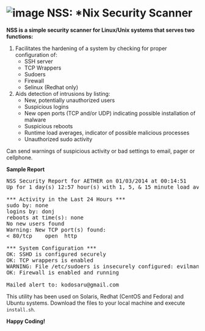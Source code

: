 ![image](http://kodosaru.net/images/saku_robot__anton_yu_01.png)
NSS: *Nix Security Scanner
===========================
**NSS is a simple security scanner for Linux/Unix systems that serves two functions:**

1. Facilitates the hardening of a system by checking for proper configuration of:
    - SSH server
    - TCP Wrappers
    - Sudoers
    - Firewall
    - Selinux (Redhat only)
2. Aids detection of intrusions by listing:
    - New, potentially unauthorized users
    - Suspicious logins
    - New open ports (TCP and/or UDP) indicating possible installation of malware
    - Suspicious reboots
    - Runtime load averages, indicator of possible malicious processes
    - Unauthorized sudo activity
     
<p>Can send warnings of suspicious activity or bad settings to email, pager or cellphone.</p>

**Sample Report**
<pre>
NSS Security Report for AETHER on 01/03/2014 at 00:14:51
Up for 1 day(s) 12:57 hour(s) with 1, 5, & 15 minute load averages of 1.57, 1.62, 1.60

*** Activity in the Last 24 Hours ***
sudo by: none
logins by: donj 
reboots at time(s): none
No new users found
Warning: New TCP port(s) found:
< 80/tcp    open  http

*** System Configuration ***
OK: SSHD is configured securely
OK: TCP wrappers is enabled
WARNING: File /etc/sudoers is insecurely configured: evilman	ALL=(ALL:ALL) ALL
OK: Firewall is enabled and running

Mailed alert to: kodosaru@gmail.com 
</pre>    
    
This utility has been used on Solaris, Redhat (CentOS and Fedora) and Ubuntu systems. Download the files to your local machine and execute `install.sh`.

**Happy Coding!**
